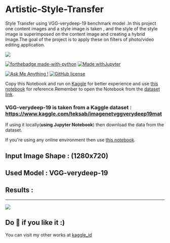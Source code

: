 # Artistic-Style-Transfer
Style Transfer using VGG-verydeep-19 benchmark model .In this project one content images and a style image is taken , and the style of the style image is superimposed on the content image and creating a hybrid Image.The goal of the project is to apply these on filters of photo/video editing application.

![](https://www.researchgate.net/profile/Clifford_Yang/publication/325137356/figure/fig2/AS:670371271413777@1536840374533/llustration-of-the-network-architecture-of-VGG-19-model-conv-means-convolution-FC-means.jpg)

[![forthebadge made-with-python](http://ForTheBadge.com/images/badges/made-with-python.svg)](https://www.python.org/)
[![Made withJupyter](https://img.shields.io/badge/Made%20with-Jupyter-orange?style=for-the-badge&logo=Jupyter)](https://jupyter.org/try)

[![Ask Me Anything !](https://img.shields.io/badge/Ask%20me-anything-1abc9c.svg)](https://GitHub.com/Naereen/ama)
[![GitHub license](https://img.shields.io/github/license/Naereen/StrapDown.js.svg)](https://github.com/Naereen/StrapDown.js/blob/master/LICENSE)

Copy this Notebook and run on [Kaggle](https://www.kaggle.com/)  for better experience and use  [this notebook](https://github.com/sagnik1511/Style-Transfer-using-VGG-verydeep-19/blob/main/style-transfer.ipynb) for reference.Remember to open the Notebook from the [dataset link](https://www.kaggle.com/teksab/imagenetvggverydeep19mat).

### VGG-verydeep-19 is taken from a Kaggle dataset : https://www.kaggle.com/teksab/imagenetvggverydeep19mat

If using it locally(**using Jupyter Notebook**) then download the data from the dataset.

If you're using any online environment then use [this notebook](https://github.com/sagnik1511/Style-Transfer-using-VGG-verydeep-19/blob/main/Style_transfer_(made_in_Online_Environment).ipynb).

## Input Image Shape : (1280x720)

## Used Model : VGG-verydeep-19 

## Results :
---
![](https://github.com/sagnik1511/Style-Transfer-using-VGG-verydeep-19/blob/main/readme%20img.jpeg)

## Do 🌟 if you like it :)

You can visit my other works at [kaggle_id](https://www.kaggle.com/sagnik1511)
